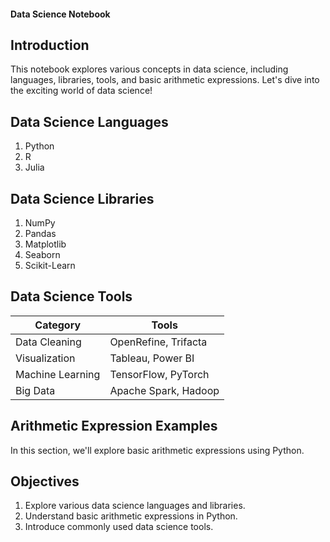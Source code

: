 #### Data Science Notebook

## Introduction

This notebook explores various concepts in data science, including languages, libraries, tools, and basic arithmetic expressions. Let's dive into the exciting world of data science!

## Data Science Languages
1. Python
2. R
3. Julia

## Data Science Libraries
1. NumPy
2. Pandas
3. Matplotlib
4. Seaborn
5. Scikit-Learn

## Data Science Tools

| Category        | Tools                 |
|-----------------|-----------------------|
| Data Cleaning   | OpenRefine, Trifacta  |
| Visualization   | Tableau, Power BI     |
| Machine Learning | TensorFlow, PyTorch   |
| Big Data         | Apache Spark, Hadoop  |

## Arithmetic Expression Examples

In this section, we'll explore basic arithmetic expressions using Python.

## Objectives
1. Explore various data science languages and libraries.
2. Understand basic arithmetic expressions in Python.
3. Introduce commonly used data science tools.

